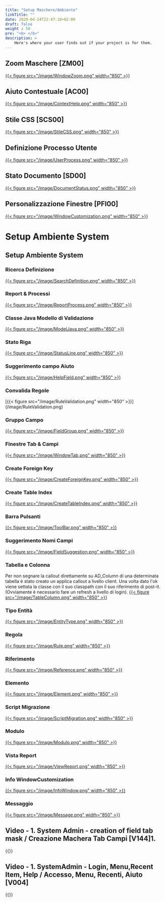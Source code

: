 ```yaml
---
title: "Setup Maschere/Ambiente"
linkTitle: ""
date: 2020-04-24T22:47:10+02:00
draft: false
weight : 50
pre: "<b> </b>"
description: >
    Here's where your user finds out if your project is for them.
---   
```


## Zoom Maschere [ZM00]
[{{< figure src="/image/WindowZoom.png"  width="850"  >}}](/image/WindowZoom.png)

## Aiuto Contestuale [AC00]
[{{< figure src="/image/ContextHelp.png"  width="850"  >}}](/image/ContextHelp.png)

## Stile CSS [SCS00]
[{{< figure src="/image/StileCSS.png"  width="850"  >}}](/image/StileCSS.png)

## Definizione Processo Utente
[{{< figure src="/image/UserProcess.png"  width="850"  >}}](/image/UserProcess.png)

## Stato Documento [SD00]
[{{< figure src="/image/DocumentStatus.png"  width="850"  >}}](/image/DocumentStatus.png)

## Personalizzazione Finestre [PFI00]
[{{< figure src="/image/WindowCustomization.png"  width="850"  >}}](/image/WindowCustomization.png)


# Setup Ambiente System

## Setup Ambiente System

### Ricerca Definizione
[{{< figure src="/image/SearchDefinition.png"  width="850"  >}}](/image/SearchDefinition.png)
### Report & Processi
[{{< figure src="/image/ReportProcess.png"  width="850"  >}}](/image/ReportProcess.png)
### Classe Java Modello di Validazione 
[{{< figure src="/image/ModelJava.png"  width="850"  >}}](/image/ModelJava.png)
### Stato Riga
[{{< figure src="/image/StatusLine.png"  width="850"  >}}](/image/StatusLine.png)
### Suggerimento campo Aiuto
[{{< figure src="/image/HelpField.png"  width="850"  >}}](/image/HelpField.png)
### Convalida Regole
[{{< figure src="/image/RuleValidation.png"  width="850"  >}}] (/image/RuleValidation.png)
### Gruppo Campo
[{{< figure src="/image/FieldGroup.png"  width="850"  >}}](/image/FieldGroup.png)
### Finestre Tab  & Campi
[{{< figure src="/image/WindowTab.png"  width="850"  >}}](/image/WindowTab.png)
### Create Foreign Key
[{{< figure src="/image/CreateForeignKey.png"  width="850"  >}}](/image/CreateForeignKey.png)
### Create Table Index
[{{< figure src="/image/CreateTableIndex.png"  width="850"  >}}](/image/CreateTableIndex.png)
### Barra Pulsanti 
[{{< figure src="/image/ToolBar.png"  width="850"  >}}](/image/ToolBar.png)
### Suggerimento Nomi Campi
[{{< figure src="/image/FieldSuggestion.png"  width="850"  >}}](/image/FieldSuggestion.png)
### Tabella e Colonna
 Per non segnare la callout direttamente su AD_Column di una determinata tabella è stato creato un applica callout a livello client. Una volta dato l'ok viene settata la classe con il suo classpath con il suo riferimento di post-it. (Ovviamente è necessario fare un refresh a livello di login).
[{{< figure src="/image/TableColumn.png"  width="850"  >}}](/image/TableColumn.png)
### Tipo Entità
[{{< figure src="/image/EntityType.png"  width="850"  >}}](/image/EntityType.png)
### Regola
[{{< figure src="/image/Rule.png"  width="850"  >}}](/image/Rule.png)
### Riferimento 
[{{< figure src="/image/Reference.png"  width="850"  >}}](/image/Reference.png)
### Elemento
[{{< figure src="/image/Element.png"  width="850"  >}}](/image/Element.png)
### Script Migrazione
[{{< figure src="/image/ScriptMigration.png"  width="850"  >}}](/image/ScriptMigration.png)
### Modulo
[{{< figure src="/image/Modulo.png"  width="850"  >}}](/image/Modulo.png)
### Vista Report 
[{{< figure src="/image/ViewReport.png"  width="850"  >}}](/image/ViewReport.png)
### Info WindowCustomization
[{{< figure src="/image/InfoWindow.png"  width="850"  >}}](/image/InfoWindow.png)
### Messaggio
[{{< figure src="/image/Message.png"  width="850"  >}}](/image/Message.png)


## Video - 1. System Admin - creation of field tab mask  / Creazione Machera Tab Campi [V144]1.
{{<youtube Ao8zm6hPehw>}}

## Video - 1. SystemAdmin - Login, Menu,Recent Item, Help / Accesso, Menu, Recenti, Aiuto [V004]
{{<youtube Ht76hsHqjxE>}}





